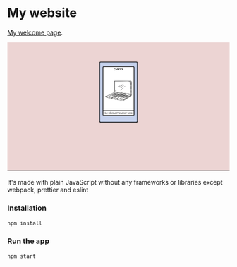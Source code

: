 # My website

[My welcome page](https://vadimf.netlify.app/).

<img alt="image" src="website.gif"> </img>

It's made with plain JavaScript without any frameworks or libraries except webpack, prettier and eslint

### Installation

```shell
npm install
```

### Run the app

```shell
npm start
```
